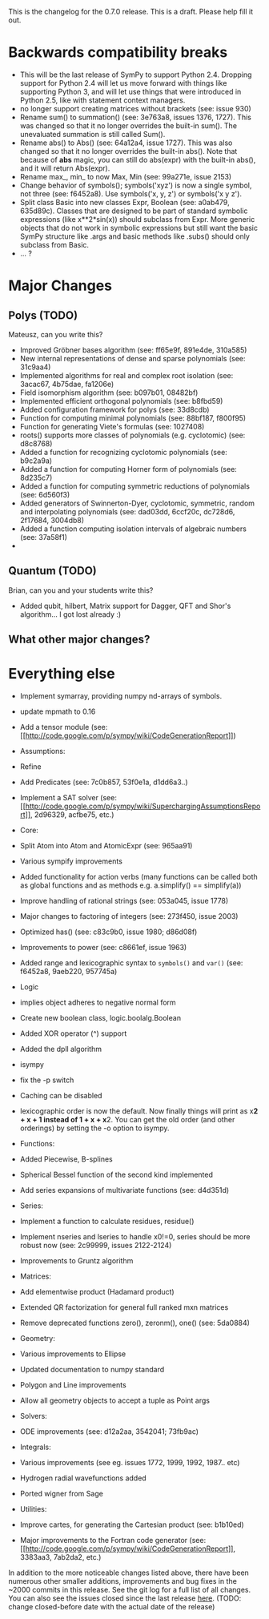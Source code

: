This is the changelog for the 0.7.0 release. This is a draft.  Please help fill it out.

# Backwards compatibility breaks

* This will be the last release of SymPy to support Python 2.4.  Dropping support for Python 2.4 will let us move forward with things like supporting Python 3, and will let use things that were introduced in Python 2.5, like with statement context managers.
* no longer support creating matrices without brackets (see: issue 930)
* Rename sum() to summation() (see: 3e763a8, issues 1376, 1727).  This was changed so that it no longer overrides the built-in sum().  The unevaluated summation is still called Sum().
* Rename abs() to Abs() (see: 64a12a4, issue 1727).  This was also changed so that it no longer overrides the built-in abs().  Note that because of __abs__ magic, you can still do abs(expr) with the built-in abs(), and it will return Abs(expr).
* Rename max_, min_ to now Max, Min (see: 99a271e, issue 2153)
* Change behavior of symbols(); symbols('xyz') is now a single symbol, not three (see: f6452a8).  Use symbols('x, y, z') or symbols('x y z').
* Split class Basic into new classes Expr, Boolean (see: a0ab479, 635d89c).  Classes that are designed to be part of standard symbolic expressions (like x**2*sin(x)) should subclass from Expr.  More generic objects that do not work in symbolic expressions but still want the basic SymPy structure like .args and basic methods like .subs() should only subclass from Basic.
* ... ?

# Major Changes
## Polys (TODO)
Mateusz, can you write this?
 
 * Improved Gröbner bases algorithm (see: ff65e9f, 891e4de, 310a585)
 * New internal representations of dense and sparse polynomials (see: 31c9aa4)
 * Implemented algorithms for real and complex root isolation (see: 3acac67, 4b75dae, fa1206e)
 * Field isomorphism algorithm (see: b097b01, 08482bf)
 * Implemented efficient orthogonal polynomials (see: b8fbd59)
 * Added configuration framework for polys (see: 33d8cdb)
 * Function for computing minimal polynomials (see: 88bf187, f800f95)
 * Function for generating Viete's formulas (see: 1027408)
 * roots() supports more classes of polynomials (e.g. cyclotomic) (see: d8c8768)
 * Added a function for recognizing cyclotomic polynomials (see: b9c2a9a)
 * Added a function for computing Horner form of polynomials (see: 8d235c7)
 * Added a function for computing symmetric reductions of polynomials (see: 6d560f3)
 * Added generators of Swinnerton-Dyer, cyclotomic, symmetric, random and interpolating polynomials (see: dad03dd, 6ccf20c, dc728d6, 2f17684, 3004db8)
 * Added a function computing isolation intervals of algebraic numbers (see: 37a58f1)
 * 

## Quantum (TODO)
Brian, can you and your students write this?

* Added qubit, hilbert, Matrix support for Dagger, QFT and Shor's algorithm... I got lost already :)

## What other major changes?

# Everything else

* Implement symarray, providing numpy nd-arrays of symbols.
* update mpmath to 0.16
* Add a tensor module (see: [[http://code.google.com/p/sympy/wiki/CodeGenerationReport]])

* Assumptions:
 * Refine 
 * Add Predicates (see: 7c0b857, 53f0e1a, d1dd6a3..)
 * Implement a SAT solver (see: [[http://code.google.com/p/sympy/wiki/SuperchargingAssumptionsReport]], 2d96329, acfbe75, etc.)

* Core:
 * Split Atom into Atom and AtomicExpr (see: 965aa91)
 * Various sympify improvements
 * Added functionality for action verbs (many functions can be called both as global functions and as methods e.g. a.simplify() == simplify(a))
 * Improve handling of rational strings (see: 053a045, issue 1778)
 * Major changes to factoring of integers (see: 273f450, issue 2003)
 * Optimized has() (see: c83c9b0, issue 1980; d86d08f)
 * Improvements to power (see: c8661ef, issue 1963)
 * Added range and lexicographic syntax to `symbols()` and `var()` (see: f6452a8, 9aeb220, 957745a)

* Logic
 * implies object adheres to negative normal form
 * Create new boolean class, logic.boolalg.Boolean
 * Added XOR operator (^) support 
 * Added the dpll algorithm

* isympy
 * fix the -p switch
 * Caching can be disabled
 * lexicographic order is now the default.  Now finally things will print as x**2 + x + 1 instead of 1 + x + x**2.  You can get the old order (and other orderings) by setting the -o option to isympy.

* Functions:
 * Added Piecewise, B-splines
 * Spherical Bessel function of the second kind implemented
 * Add series expansions of multivariate functions (see: d4d351d)

* Series:
 * Implement a function to calculate residues, residue()
 * Implement nseries and lseries to handle x0!=0, series should be more robust now (see: 2c99999, issues 2122-2124)
 * Improvements to Gruntz algorithm

* Matrices:
 * Add elementwise product (Hadamard product)
 * Extended QR factorization for general full ranked mxn matrices
 * Remove deprecated functions zero(), zeronm(), one() (see: 5da0884)

* Geometry:
 * Various improvements to Ellipse
 * Updated documentation to numpy standard
 * Polygon and Line improvements
 * Allow all geometry objects to accept a tuple as Point args

* Solvers:
 * ODE improvements (see: d12a2aa, 3542041; 73fb9ac)

* Integrals:
 * Various improvements (see eg. issues 1772, 1999, 1992, 1987.. etc)
 * Hydrogen radial wavefunctions added
 * Ported wigner from Sage

* Utilities:
 * Improve cartes, for generating the Cartesian product (see: b1b10ed)
 * Major improvements to the Fortran code generator (see: [[http://code.google.com/p/sympy/wiki/CodeGenerationReport]], 3383aa3, 7ab2da2, etc.)

In addition to the more noticeable changes listed above, there have been numerous other smaller additions, improvements and bug fixes in the ~2000 commits in this release. See the git log for a full list of all changes. You can also see the issues closed since the last release [here](http://code.google.com/p/sympy/issues/list?can=1&q=closed-after%3A2010%2F3%2F17+closed-before%3A2011%2F5%2F14+&sort=closed&colspec=ID+Type+Status+Priority+Milestone+Owner+Summary+Stars+Closed&cells=tiles). (TODO: change closed-before date with the actual date of the release)